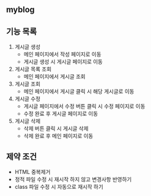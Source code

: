## myblog

## 기능 목록
1. 게시글 생성
   + 메인 페이지에서 작성 페이지로 이동
   + 게시글 생성 시 게시글 페이지로 이동
2. 게시글 목록 조회
   + 메인 페이지에서 게시글 조회
3. 게시글 조회
   + 메인 페이지에서 게시글 클릭 시 해당 게시글로 이동
4. 게시글 수정
   + 게시글 페이지에서 수정 버튼 클릭 시 수정 페이지로 이동
   + 수정 완료 후 게시글 페이지로 이동
5. 게시글 삭제
   + 삭제 버튼 클릭 시 게시글 삭제
   + 삭제 완료 후 메인 페이지로 이동
    
## 제약 조건
+ HTML 중복제거
+ 정적 파일 수정 시 재시작 하지 않고 변경사항 반영하기
+ class 파일 수정 시 자동으로 재시작 하기